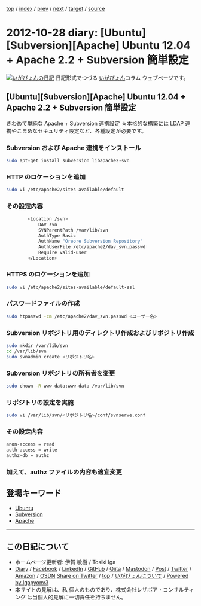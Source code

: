[top](../index.html) 
 / [index](index.html) 
 / [prev](ig121027.html) 
 / [next](ig121029.html) 
 / [target](https://www.igapyon.jp/igapyon/diary/2012/ig121028.html) 
 / [source](https://github.com/igapyon/diary/blob/master/2012/ig121028.src.md) 

2012-10-28 diary: [Ubuntu][Subversion][Apache] Ubuntu 12.04 + Apache 2.2 + Subversion 簡単設定
=====================================================================================================
[![いがぴょんの日記](https://www.igapyon.jp/igapyon/diary/images/iga202308_128.jpg "いがぴょん")](https://www.igapyon.jp/igapyon/diary/memo/memoigapyon.html) 日記形式でつづる [いがぴょん](https://www.igapyon.jp/igapyon/diary/memo/memoigapyon.html)コラム ウェブページです。

## [Ubuntu][Subversion][Apache] Ubuntu 12.04 + Apache 2.2 + Subversion 簡単設定

きわめて単純な Apache + Subversion 連携設定
☆本格的な構築には LDAP 連携やこまめなセキュリティ設定など、各種設定が必要です。


### Subversion および Apache 連携をインストール


```sh
sudo apt-get install subversion libapache2-svn
```



### HTTP のロケーションを追加


```sh
sudo vi /etc/apache2/sites-available/default
```



### その設定内容


```sh
        <Location /svn>
            DAV svn
            SVNParentPath /var/lib/svn
            AuthType Basic
            AuthName "Oreore Subversion Repository"
            AuthUserFile /etc/apache2/dav_svn.passwd
            Require valid-user
        </Location>
```



### HTTPS のロケーションを追加


```sh
sudo vi /etc/apache2/sites-available/default-ssl
```



### パスワードファイルの作成


```sh
sudo htpasswd -cm /etc/apache2/dav_svn.passwd <ユーザー名>
```



### Subversion リポジトリ用のディレクトリ作成およびリポジトリ作成


```sh
sudo mkdir /var/lib/svn
cd /var/lib/svn
sudo svnadmin create <リポジトリ名>
```



### Subversion リポジトリの所有者を変更


```sh
sudo chown -R www-data:www-data /var/lib/svn
```



### リポジトリの設定を実施


```sh
sudo vi /var/lib/svn/<リポジトリ名>/conf/svnserve.conf
```



### その設定内容


```sh
anon-access = read
auth-access = write
authz-db = authz
```



### 加えて、authz ファイルの内容も適宜変更

## 登場キーワード

* [Ubuntu](../keyword/ubuntu.html)
* [Subversion](../keyword/subversion.html)
* [Apache](../keyword/apache.html)

----------------------------------------------------------------------------------------------------

## この日記について

* ホームページ更新者: 伊賀 敏樹 / Tosiki Iga
* [Diary](https://www.igapyon.jp/igapyon/diary/) / [Facebook](https://www.facebook.com/igapyon) / [LinkedIn](https://www.linkedin.com/in/toshikiiga) / [GitHub](https://github.com/igapyon) / [Qiita](https://qiita.com/igapyon) / [Mastodon](https://social.vivaldi.net/@igapyon) / [Post](https://post.news/igapyon) / [Twitter](https://twitter.com/ToshikiIga) / [Amazon](https://www.amazon.co.jp/%E4%BC%8A%E8%B3%80-%E6%95%8F%E6%A8%B9/e/B004LTQWCQ) / [OSDN](https://ja.osdn.net/users/iga/)
[Share on Twitter](https://twitter.com/intent/tweet?hashtags=igapyon%2Cdiary%2C%E3%81%84%E3%81%8C%E3%81%B4%E3%82%87%E3%82%93%2CUbuntu%2CSubversion%2CApache&text=%5BUbuntu%5D%5BSubversion%5D%5BApache%5D+Ubuntu+12.04+%2B+Apache+2.2+%2B+Subversion+%E7%B0%A1%E5%8D%98%E8%A8%AD%E5%AE%9A&url=https%3A%2F%2Fwww.igapyon.jp%2Figapyon%2Fdiary%2F2012%2Fig121028.html) / [top](../index.html) / [いがぴょんについて](https://www.igapyon.jp/igapyon/diary/memo/memoigapyon.html) / [Powered by Igapyonv3](https://github.com/igapyon/igapyonv3)
* 本サイトの見解は、私 個人のものであり、株式会社レザボア・コンサルティング は当個人的見解に一切責任を持ちません。 
